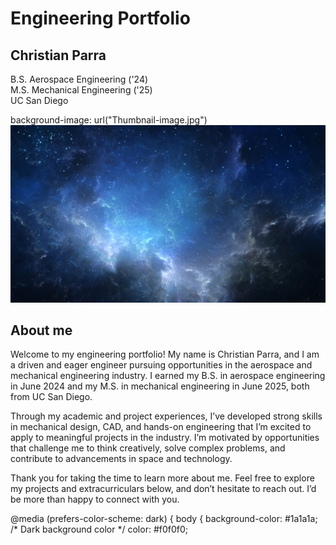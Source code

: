 # Engineering Portfolio<br/>
## Christian Parra<br/>
B.S. Aerospace Engineering ('24)<br/>
M.S. Mechanical Engineering ('25)<br/>
UC San Diego

background-image: url("Thumbnail-image.jpg")
![Frong Page](Thumbnail-image.jpg)

## About me
Welcome to my engineering portfolio! My name is Christian Parra, and I am a driven and eager engineer pursuing opportunities in the aerospace and mechanical engineering industry. I earned my B.S. in aerospace engineering in June 2024 and my M.S. in mechanical engineering in June 2025, both from UC San Diego. <br/>

Through my academic and project experiences, I’ve developed strong skills in mechanical design, CAD, and hands-on engineering that I’m excited to apply to meaningful projects in the industry. I’m motivated by opportunities that challenge me to think creatively, solve complex problems, and contribute to advancements in space and technology.<br/>

Thank you for taking the time to learn more about me. Feel free to explore my projects and extracurriculars below, and don’t hesitate to reach out. I’d be more than happy to connect with you.

@media (prefers-color-scheme: dark) {
      body {
        background-color: #1a1a1a; /* Dark background color */
        color: #f0f0f0;
